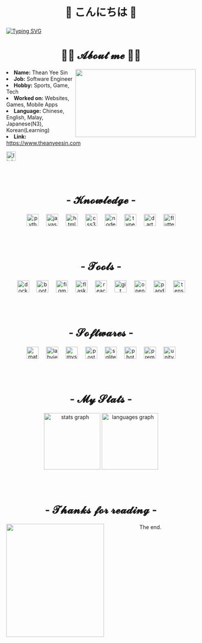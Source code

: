 <h1 align="center">👾 こんにちは 👾</h1>

###

[![Typing SVG](https://readme-typing-svg.demolab.com?font=Caveat&size=100&pause=1000&color=F7F7F7&center=true&width=435&lines=I'm+Thean+Yee+Sin;I+code+sometimes;I+game+a+lot&width=2000&height=200)](https://git.io/typing-svg)

<h1 align="center">👩‍💻  𝓐𝓫𝓸𝓾𝓽 𝓶𝓮  👩‍💻</h2>

<img src="https://media3.giphy.com/media/v1.Y2lkPTc5MGI3NjExcnAxY2h3aWdndDA4NmFxM3Nsc3hqaGF3czY0aTV1ZjU1ZWxoMzMydiZlcD12MV9pbnRlcm5hbF9naWZfYnlfaWQmY3Q9Zw/dry9yDs7x8Jh1QAxHU/giphy.gif" align="right" width="320" height="180" />
<p align="left">
<li><b>Name:</b> Thean Yee Sin</li>
<li><b>Job:</b> Software Engineer</li>
<li><b>Hobby:</b> Sports, Game, Tech</li>
<li><b>Worked on:</b> Websites, Games, Mobile Apps</li>
<li><b>Language:</b> Chinese, English, Malay, Japanese(N3), Korean(Learning)</li>
<li><b>Link:</b> <a href="https://www.theanyeesin.com" target="_blank">https://www.theanyeesin.com</a></li>
</p>
<div align="left">
  <a href="https://www.linkedin.com/in/thean-yee-sin/" target="_blank">
    <img src="https://img.shields.io/static/v1?message=LinkedIn&logo=linkedin&label=&color=0077B5&logoColor=white&labelColor=&style=for-the-badge" height="25" alt="linkedin logo"  />
  </a>
</div> 

<br><br>

<h1 align="center">- 𝓚𝓷𝓸𝔀𝓵𝓮𝓭𝓰𝓮 -</h2>

<div align="center">
  <img src="https://cdn.jsdelivr.net/gh/devicons/devicon/icons/python/python-original.svg" height="32" alt="python logo"  />
  <img width="12" />
  <img src="https://cdn.jsdelivr.net/gh/devicons/devicon/icons/javascript/javascript-original.svg" height="32" alt="javascript logo"  />
  <img width="12" />
  <img src="https://cdn.jsdelivr.net/gh/devicons/devicon/icons/html5/html5-original.svg" height="32" alt="html5 logo"  />
  <img width="12" />
  <img src="https://cdn.jsdelivr.net/gh/devicons/devicon/icons/css3/css3-original.svg" height="32" alt="css3 logo"  />
  <img width="12" />
  <img src="https://cdn.jsdelivr.net/gh/devicons/devicon/icons/nodejs/nodejs-original.svg" height="32" alt="nodejs logo"  />
  <img width="12" />
  <img src="https://cdn.jsdelivr.net/gh/devicons/devicon/icons/typescript/typescript-original.svg" height="32" alt="typescript logo"  />
  <img width="12" />
  <img src="https://cdn.jsdelivr.net/gh/devicons/devicon/icons/dart/dart-original.svg" height="32" alt="dart logo"  />
  <img width="12" />
  <img src="https://cdn.jsdelivr.net/gh/devicons/devicon/icons/flutter/flutter-original.svg" height="32" alt="flutter logo"  />
</div>

<br><br>

<h1 align="center">- 𝓣𝓸𝓸𝓵𝓼 -</h2>

<div align="center">
  <img src="https://cdn.jsdelivr.net/gh/devicons/devicon/icons/docker/docker-plain-wordmark.svg" height="32" alt="docker logo"  />
  <img width="12" />
  <img src="https://cdn.jsdelivr.net/gh/devicons/devicon/icons/bootstrap/bootstrap-original.svg" height="32" alt="bootstrap logo"  />
  <img width="12" />
  <img src="https://cdn.jsdelivr.net/gh/devicons/devicon/icons/figma/figma-original.svg" height="32" alt="figma logo"  />
  <img width="12" />
  <img src="https://cdn.jsdelivr.net/gh/devicons/devicon/icons/flask/flask-original.svg" height="32" alt="flask logo"  />
  <img width="12" />
  <img src="https://cdn.jsdelivr.net/gh/devicons/devicon/icons/react/react-original.svg" height="32" alt="react logo"  />
  <img width="12" />
  <img src="https://cdn.jsdelivr.net/gh/devicons/devicon/icons/git/git-original.svg" height="32" alt="git logo"  />
  <img width="12" />
  <img src="https://cdn.jsdelivr.net/gh/devicons/devicon/icons/opencv/opencv-original.svg" height="32" alt="opencv logo"  />
  <img width="12" />
  <img src="https://cdn.jsdelivr.net/gh/devicons/devicon/icons/pandas/pandas-original.svg" height="32" alt="pandas logo"  />
  <img width="12" />
  <img src="https://cdn.jsdelivr.net/gh/devicons/devicon/icons/tensorflow/tensorflow-original.svg" height="32" alt="tensorflow logo"  />
</div>

<br><br>

<h1 align="center">- 𝓢𝓸𝓯𝓽𝔀𝓪𝓻𝓮𝓼 -</h2>

<div align="center">
  <img src="https://cdn.jsdelivr.net/gh/devicons/devicon/icons/matlab/matlab-original.svg" height="32" alt="matlab logo"  />
  <img width="12" />
  <img src="https://cdn.jsdelivr.net/gh/devicons/devicon/icons/labview/labview-original.svg" height="32" alt="labview logo"  />
  <img width="12" />
  <img src="https://cdn.jsdelivr.net/gh/devicons/devicon/icons/mysql/mysql-original.svg" height="32" alt="mysql logo"  />
  <img width="12" />
  <img src="https://cdn.jsdelivr.net/gh/devicons/devicon/icons/postgresql/postgresql-original.svg" height="32" alt="postgresql logo"  />
  <img width="12" />
  <img src="https://cdn.jsdelivr.net/gh/devicons/devicon/icons/sqlite/sqlite-original.svg" height="32" alt="sqlite logo"  />
  <img width="12" />
  <img src="https://cdn.jsdelivr.net/gh/devicons/devicon/icons/photoshop/photoshop-plain.svg" height="32" alt="photoshop logo"  />
  <img width="12" />
  <img src="https://cdn.jsdelivr.net/gh/devicons/devicon/icons/premierepro/premierepro-plain.svg" height="32" alt="premierepro logo"  />
  <img width="12" />
  <img src="https://cdn.jsdelivr.net/gh/devicons/devicon/icons/unity/unity-original.svg" height="32" alt="unity logo"  />
</div>

<br><br>

<h1 align="center">- 𝓜𝔂 𝓢𝓽𝓪𝓽𝓼 -</h2>

<div align="center">
  <img src="https://github-readme-stats.vercel.app/api?username=TheanYeeSin&hide_title=false&hide_rank=false&show_icons=true&include_all_commits=true&count_private=true&disable_animations=false&theme=dark&locale=en&hide_border=false" height="150" alt="stats graph"  />
  <img src="https://github-readme-stats.vercel.app/api/top-langs?username=TheanYeeSin&locale=en&hide_title=false&layout=compact&card_width=320&langs_count=5&theme=dark&hide_border=false" height="150" alt="languages graph"  />
</div>

<br><br>

<h1 align="center">- 𝓣𝓱𝓪𝓷𝓴𝓼 𝓯𝓸𝓻 𝓻𝓮𝓪𝓭𝓲𝓷𝓰 -</h2>

<img src="https://media0.giphy.com/media/v1.Y2lkPTc5MGI3NjExeWVwODdrbWpnNmwyOHU2cXR1ZTAyd3BiYTI1Yzc1enF6bDdzNXJkbiZlcD12MV9pbnRlcm5hbF9naWZfYnlfaWQmY3Q9Zw/4ilFRqgbzbx4c/giphy.gif" align="left" width="260" height="300" />
<p align="center">The end.</p>

